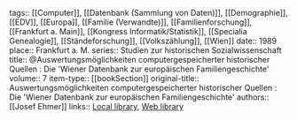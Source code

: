 tags:: [[Computer]], [[Datenbank (Sammlung von Daten)]], [[Demographie]], [[EDV]], [[Europa]], [[Familie (Verwandte)]], [[Familienforschung]], [[Frankfurt a. Main]], [[Kongress Informatik/Statistik]], [[Specialia Genealogie]], [[Ständeforschung]], [[Volkszählung]], [[Wien]]
date:: 1989
place:: Frankfurt a. M.
series:: Studien zur historischen Sozialwissenschaft
title:: @Auswertungsmöglichkeiten computergespeicherter historischer Quellen : Die 'Wiener Datenbank zur europäischen Familiengeschichte'
volume:: 7
item-type:: [[bookSection]]
original-title:: Auswertungsmöglichkeiten computergespeicherter historischer Quellen : Die 'Wiener Datenbank zur europäischen Familiengeschichte'
authors:: [[Josef Ehmer]]
links:: [Local library](zotero://select/groups/2386895/items/LGTSU9MS), [Web library](https://www.zotero.org/groups/2386895/items/LGTSU9MS)
